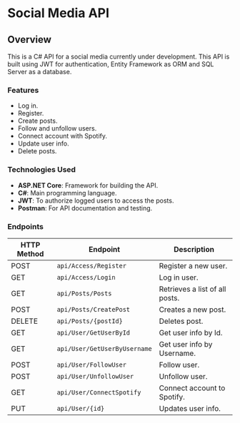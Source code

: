 # Social Media API

## Overview

This is a C# API for a social media currently under development. This API is built using JWT for authentication, Entity Framework as ORM and SQL Server as a database.

### Features

- Log in.
- Register.
- Create posts.
- Follow and unfollow users.
- Connect account with Spotify.
- Update user info.
- Delete posts.

### Technologies Used

- **ASP.NET Core**: Framework for building the API.
- **C#**: Main programming language.
- **JWT**: To authorize logged users to access the posts.
- **Postman**: For API documentation and testing.

### Endpoints

| HTTP Method | Endpoint                | Description                             |
|-------------|-------------------------|-----------------------------------------|
| POST         | `api/Access/Register`     | Register a new user.     |
| GET         | `api/Access/Login`  | Log in user. |
| GET         | `api/Posts/Posts`             | Retrieves a list of all posts.          |
| POST         | `api/Posts/CreatePost`             | Creates a new post.          |
| DELETE         | `api/Posts/{postId}`             | Deletes post.          |
| GET         | `api/User/GetUserById`             | Get user info by Id.         |
| GET         | `api/User/GetUserByUsername`             | Get user info by Username.          |
| POST         | `api/User/FollowUser`             | Follow user.          |
| POST         | `api/User/UnfollowUser`             | Unfollow user.          |
| GET         | `api/User/ConnectSpotify`             | Connect account to Spotify.          |
| PUT         | `api/User/{id}`             | Updates user info.          |


